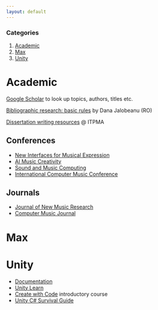 ```yaml
---
layout: default
---
```

### Categories <!-- omit in toc -->
1. [Academic](#academic)
2. [Max](#max)
3. [Unity](#unity)
   


# Academic

[Google Scholar](http://scholar.google.com) to look up topics, authors, titles etc.

[Bibliographic research: basic rules](http://blogs.ub-filosofie.ro/jalobeanu-graduate/?p=37) by Dana Jalobeanu (RO)

[Dissertation writing resources](https://www.notion.so/Dissertation-Writing-039082ced5e848aba4a410a952d7f933) @ ITPMA

## Conferences

- [New Interfaces for Musical Expression](//www.nime.org/archives/)
- [AI Music Creativity](//aimusiccreativity.org/)
- [Sound and Music Computing](//zenodo.org/communities/smc) 
- [International Computer Music Conference](//quod.lib.umich.edu/i/icmc/)

## Journals

- [Journal of New Music Research](//www.tandfonline.com/loi/nnmr20)
- [Computer Music Journal](//www.mitpressjournals.org/cmj)

# Max


# Unity
- [Documentation](https://docs.unity3d.com/)
- [Unity Learn](https://learn.unity.com/)
- [Create with Code](https://learn.unity.com/course/create-with-code) introductory course
- [Unity C# Survival Guide](https://learn.unity.com/course/unity-c-survival-guide)